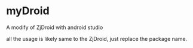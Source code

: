 # myDroid
A modify of ZjDroid with android studio

all the usage is likely same to the ZjDroid, just replace the package name.
